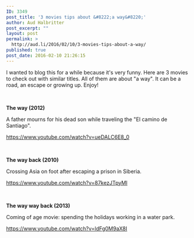 ```yaml
---
ID: 3349
post_title: '3 movies tips about &#8222;a way&#8220;'
author: Aud Halbritter
post_excerpt: ""
layout: post
permalink: >
  http://aud.li/2016/02/10/3-movies-tips-about-a-way/
published: true
post_date: 2016-02-10 21:26:15
---
```

I wanted to blog this for a while because it's very funny. Here are 3 movies to check out with similar titles. All of them are about "a way". It can be a road, an escape or growing up. Enjoy!

&nbsp;

<strong>The way (2012)</strong>

A father mourns for his dead son while traveling the "El camino de Santiago".

https://www.youtube.com/watch?v=ueDALC6E8_0

&nbsp;

<strong>The way back (2010)</strong>

Crossing Asia on foot after escaping a prison in Siberia.

https://www.youtube.com/watch?v=87kezJTpyMI

&nbsp;

<strong>The way way back (2013)</strong>

Coming of age movie: spending the holidays working in a water park.

https://www.youtube.com/watch?v=ldFg0M9aX8I